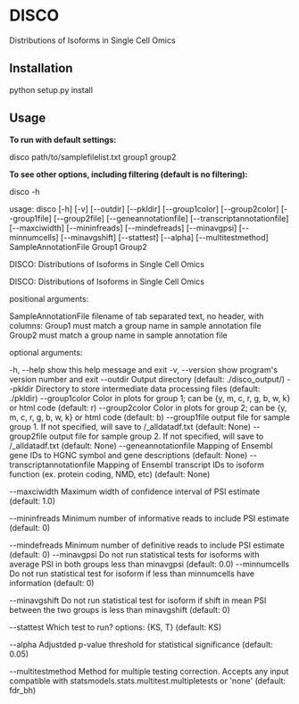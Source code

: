 # DISCO
Distributions of Isoforms in Single Cell Omics

## Installation
python setup.py install

## Usage


**To run with default settings:**

disco path/to/samplefilelist.txt group1 group2


**To see other options, including filtering (default is no filtering):**


disco -h



usage: disco [-h] [-v] [--outdir] [--pkldir] [--group1color] [--group2color]
             [--group1file] [--group2file] [--geneannotationfile]
             [--transcriptannotationfile] [--maxciwidth] [--mininfreads]
             [--mindefreads] [--minavgpsi] [--minnumcells] [--minavgshift]
             [--stattest] [--alpha] [--multitestmethod]
             SampleAnnotationFile Group1 Group2

DISCO: Distributions of Isoforms in Single Cell Omics


DISCO: Distributions of Isoforms in Single Cell Omics



positional arguments:

  SampleAnnotationFile  filename of tab separated text, no header, with
                        columns: <path to miso summary file> <sample name>
                        <group name>
  Group1                must match a group name in sample annotation file
  Group2                must match a group name in sample annotation file


optional arguments:

  -h, --help            show this help message and exit
  -v, --version         show program's version number and exit
  --outdir              Output directory (default: ./disco_output/)
  --pkldir              Directory to store intermediate data processing files
                        (default: ./pkldir)
  --group1color         Color in plots for group 1; can be {y, m, c, r, g, b,
                        w, k} or html code (default: r)
  --group2color         Color in plots for group 2; can be {y, m, c, r, g, b,
                        w, k} or html code (default: b)
  --group1file          output file for sample group 1. If not specified, will
                        save to <outdir>/<group1name>_alldatadf.txt (default:
                        None)
  --group2file          output file for sample group 2. If not specified, will
                        save to <outdir>/<group2name>_alldatadf.txt (default:
                        None)
  --geneannotationfile 
                        Mapping of Ensembl gene IDs to HGNC symbol and gene
                        descriptions (default: None)
  --transcriptannotationfile 
                        Mapping of Ensembl transcript IDs to isoform function
                        (ex. protein coding, NMD, etc) (default: None)


  --maxciwidth          Maximum width of confidence interval of PSI estimate
                        (default: 1.0)


  --mininfreads         Minimum number of informative reads to include PSI
                        estimate (default: 0)


  --mindefreads         Minimum number of definitive reads to include PSI
                        estimate (default: 0)
  --minavgpsi           Do not run statistical tests for isoforms with average
                        PSI in both groups less than minavgpsi (default: 0.0)
  --minnumcells         Do not run statistical test for isoform if less than
                        minnumcells have information (default: 0)

  --minavgshift         Do not run statistical test for isoform if shift in
                        mean PSI between the two groups is less than
                        minavgshift (default: 0)

  --stattest            Which test to run? options: {KS, T} (default: KS)

  --alpha               Adjustded p-value threshold for statistical
                        significance (default: 0.05)

  --multitestmethod     Method for multiple testing correction. Accepts any
                        input compatible with
                        statsmodels.stats.multitest.multipletests or 'none'
                        (default: fdr_bh)
